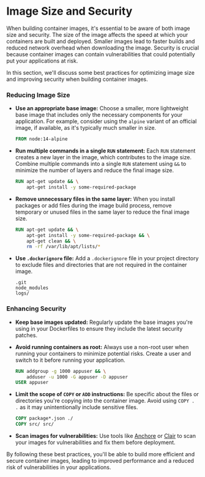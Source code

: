 # Image Size and Security

When building container images, it's essential to be aware of both image size and security. The size of the image affects the speed at which your containers are built and deployed. Smaller images lead to faster builds and reduced network overhead when downloading the image. Security is crucial because container images can contain vulnerabilities that could potentially put your applications at risk.

In this section, we'll discuss some best practices for optimizing image size and improving security when building container images.

### Reducing Image Size

- **Use an appropriate base image:** Choose a smaller, more lightweight base image that includes only the necessary components for your application. For example, consider using the `alpine` variant of an official image, if available, as it's typically much smaller in size.

    ```Dockerfile
    FROM node:14-alpine
    ```

- **Run multiple commands in a single `RUN` statement:** Each `RUN` statement creates a new layer in the image, which contributes to the image size. Combine multiple commands into a single `RUN` statement using `&&` to minimize the number of layers and reduce the final image size.

    ```Dockerfile
    RUN apt-get update && \
        apt-get install -y some-required-package
    ```

- **Remove unnecessary files in the same layer:** When you install packages or add files during the image build process, remove temporary or unused files in the same layer to reduce the final image size.

    ```Dockerfile
    RUN apt-get update && \
        apt-get install -y some-required-package && \
        apt-get clean && \
        rm -rf /var/lib/apt/lists/*
    ```

- **Use `.dockerignore` file:** Add a `.dockerignore` file in your project directory to exclude files and directories that are not required in the container image.

    ```dockerignore
    .git
    node_modules
    logs/
    ```

### Enhancing Security

- **Keep base images updated:** Regularly update the base images you're using in your Dockerfiles to ensure they include the latest security patches.

- **Avoid running containers as root:** Always use a non-root user when running your containers to minimize potential risks. Create a user and switch to it before running your application.

    ```Dockerfile
    RUN addgroup -g 1000 appuser && \
        adduser -u 1000 -G appuser -D appuser
    USER appuser
    ```

- **Limit the scope of `COPY` or `ADD` instructions:** Be specific about the files or directories you're copying into the container image. Avoid using `COPY . .` as it may unintentionally include sensitive files.

    ```Dockerfile
    COPY package*.json ./
    COPY src/ src/
    ```

- **Scan images for vulnerabilities:** Use tools like [Anchore](https://anchore.com/) or [Clair](https://github.com/quay/clair) to scan your images for vulnerabilities and fix them before deployment.

By following these best practices, you'll be able to build more efficient and secure container images, leading to improved performance and a reduced risk of vulnerabilities in your applications.